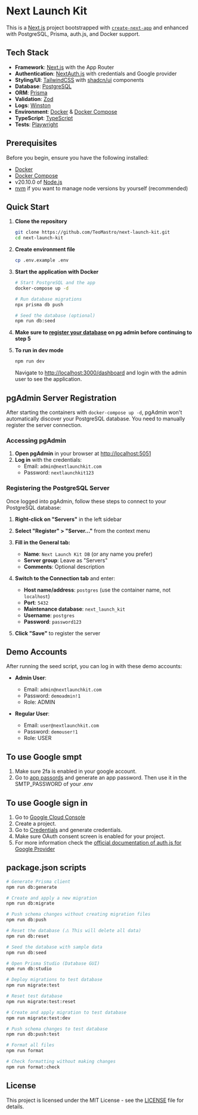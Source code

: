 # Next Launch Kit

This is a [Next.js](https://nextjs.org) project bootstrapped with [`create-next-app`](https://nextjs.org/docs/app/api-reference/cli/create-next-app) and enhanced with PostgreSQL, Prisma, auth.js, and Docker support.

## Tech Stack

- **Framework**: [Next.js](https://nextjs.org/docs) with the App Router
- **Authentication**: [NextAuth.js](https://next-auth.js.org) with credentials and Google provider
- **Styling/UI**: [TailwindCSS](https://tailwindcss.com/docs) with [shadcn/ui](https://ui.shadcn.com/docs) components
- **Database**: [PostgreSQL](https://www.postgresql.org/docs/)
- **ORM**: [Prisma](https://www.prisma.io/docs)
- **Validation**: [Zod](https://zod.dev)
- **Logs**: [Winston](https://github.com/winstonjs/winston#documentation)
- **Environment**: [Docker](https://docs.docker.com) & [Docker Compose](https://docs.docker.com/compose/)
- **TypeScript**: [TypeScript](https://www.typescriptlang.org/docs/)
- **Tests**: [Playwright](https://playwright.dev/docs/)

## Prerequisites

Before you begin, ensure you have the following installed:

- [Docker](https://docs.docker.com/get-docker/)
- [Docker Compose](https://docs.docker.com/compose/install/)
- v20.10.0 of [Node.js](https://nodejs.org/)
- [nvm](https://github.com/nvm-sh/nvm?tab=readme-ov-file#installing-and-updating) if you want to manage node versions by yourself (recommended)

## Quick Start

1. **Clone the repository**

   ```bash
   git clone https://github.com/TeoMastro/next-launch-kit.git
   cd next-launch-kit
   ```

2. **Create environment file**

   ```bash
   cp .env.example .env
   ```

3. **Start the application with Docker**

   ```bash
   # Start PostgreSQL and the app
   docker-compose up -d

   # Run database migrations
   npx prisma db push

   # Seed the database (optional)
   npm run db:seed
   ```

4. **Make sure to [register your database](https://github.com/TeoMastro/next-launch-kit?tab=readme-ov-file#registering-the-postgresql-server) on pg admin before continuing to step 5**

5. **To run in dev mode**

   ```bash
   npm run dev
   ```

   Navigate to [http://localhost:3000/dashboard](http://localhost:3000/dashboard) and login with the admin user to see the application.

## pgAdmin Server Registration

After starting the containers with `docker-compose up -d`, pgAdmin won't automatically discover your PostgreSQL database. You need to manually register the server connection.

### Accessing pgAdmin

1. **Open pgAdmin** in your browser at [http://localhost:5051](http://localhost:5051)
2. **Log in** with the credentials:
   - Email: `admin@nextlaunchkit.com`
   - Password: `nextlaunchkit123`

### Registering the PostgreSQL Server

Once logged into pgAdmin, follow these steps to connect to your PostgreSQL database:

1. **Right-click on "Servers"** in the left sidebar
2. **Select "Register" > "Server..."** from the context menu
3. **Fill in the General tab:**
   - **Name**: `Next Launch Kit DB` (or any name you prefer)
   - **Server group**: Leave as "Servers"
   - **Comments**: Optional description

4. **Switch to the Connection tab** and enter:
   - **Host name/address**: `postgres` (use the container name, not `localhost`)
   - **Port**: `5432`
   - **Maintenance database**: `next_launch_kit`
   - **Username**: `postgres`
   - **Password**: `password123`

5. **Click "Save"** to register the server

## Demo Accounts

After running the seed script, you can log in with these demo accounts:

- **Admin User**:
  - Email: `admin@nextlaunchkit.com`
  - Password: `demoadmin!1`
  - Role: ADMIN

- **Regular User**:
  - Email: `user@nextlaunchkit.com`
  - Password: `demouser!1`
  - Role: USER

## To use Google smpt

1. Make sure 2fa is enabled in your google account.
2. Go to [app passords](https://myaccount.google.com/apppasswords) and generate an app password. Then use it in the SMTP_PASSWORD of your .env

## To use Google sign in

1. Go to [Google Cloud Console](https://console.cloud.google.com/)
2. Create a project.
3. Go to [Credentials](https://console.cloud.google.com/apis/credentials) and generate credentials.
4. Make sure OAuth consent screen is enabled for your project.
5. For more information check the [official documentation of auth.js for Google Provider](https://authjs.dev/getting-started/providers/google)

## package.json scripts

```bash
# Generate Prisma client
npm run db:generate

# Create and apply a new migration
npm run db:migrate

# Push schema changes without creating migration files
npm run db:push

# Reset the database (⚠️ This will delete all data)
npm run db:reset

# Seed the database with sample data
npm run db:seed

# Open Prisma Studio (Database GUI)
npm run db:studio

# Deploy migrations to test database
npm run migrate:test

# Reset test database
npm run migrate:test:reset

# Create and apply migration to test database
npm run migrate:test:dev

# Push schema changes to test database
npm run db:push:test

# Format all files
npm run format

# Check formatting without making changes
npm run format:check
```

## License

This project is licensed under the MIT License - see the [LICENSE](LICENSE) file for details.
